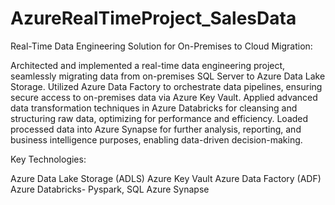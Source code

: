 # AzureRealTimeProject_SalesData

Real-Time Data Engineering Solution for On-Premises to Cloud Migration:

Architected and implemented a real-time data engineering project, seamlessly migrating data from on-premises SQL Server to Azure Data Lake Storage.
Utilized Azure Data Factory to orchestrate data pipelines, ensuring secure access to on-premises data via Azure Key Vault.
Applied advanced data transformation techniques in Azure Databricks for cleansing and structuring raw data, optimizing for performance and efficiency.
Loaded processed data into Azure Synapse for further analysis, reporting, and business intelligence purposes, enabling data-driven decision-making.

Key Technologies:

Azure Data Lake Storage (ADLS)
Azure Key Vault
Azure Data Factory (ADF)
Azure Databricks- Pyspark, SQL
Azure Synapse
